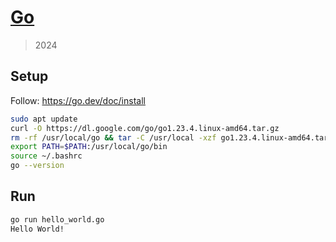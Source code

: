 # [Go](https://go.dev)
> 2024

## Setup

Follow: https://go.dev/doc/install

```sh
sudo apt update
curl -O https://dl.google.com/go/go1.23.4.linux-amd64.tar.gz
rm -rf /usr/local/go && tar -C /usr/local -xzf go1.23.4.linux-amd64.tar.gz
export PATH=$PATH:/usr/local/go/bin
source ~/.bashrc
go --version
```

## Run

```sh
go run hello_world.go
Hello World!
```